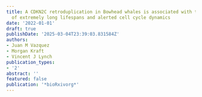 ```yaml
---
title: A CDKN2C retroduplication in Bowhead whales is associated with the evolution
  of extremely long lifespans and alerted cell cycle dynamics
date: '2022-01-01'
draft: true
publishDate: '2025-03-04T23:39:03.831584Z'
authors:
- Juan M Vazquez
- Morgan Kraft
- Vincent J Lynch
publication_types:
- '2'
abstract: ''
featured: false
publication: '*bioRxivorg*'
---
```


